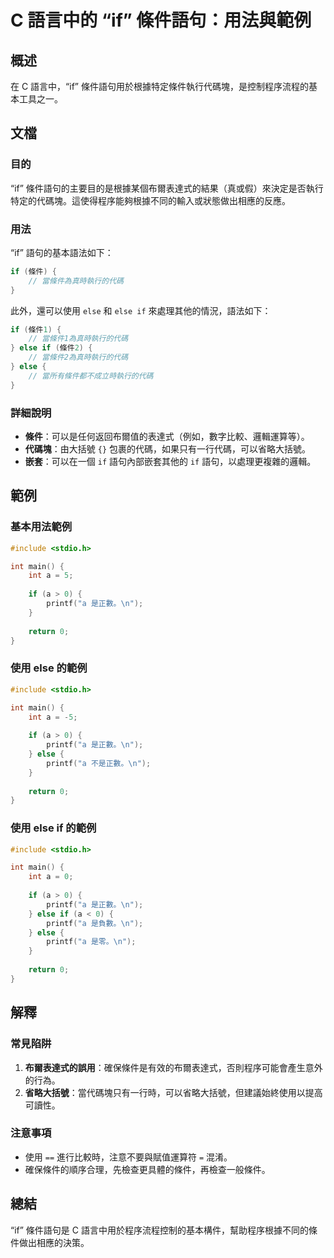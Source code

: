 <!--
Meta Description: # C 語言中的 “if” 條件語句：用法與範例 ## 概述 在 C 語言中，“if” 條件語句用於根據特定條件執行代碼塊，是控制程序流程的基本工具之一。 ## 文檔 ### 目的 “if” 條件語句的主要目的是根據某個布爾表達式的結果（真或假）來決定是否執行特定的代碼塊。這使得程序能夠根據不同的輸...
Meta Keywords: else, int, printf, include, stdio
-->

# C 語言中的 “if” 條件語句：用法與範例

## 概述
在 C 語言中，“if” 條件語句用於根據特定條件執行代碼塊，是控制程序流程的基本工具之一。

## 文檔
### 目的
“if” 條件語句的主要目的是根據某個布爾表達式的結果（真或假）來決定是否執行特定的代碼塊。這使得程序能夠根據不同的輸入或狀態做出相應的反應。

### 用法
“if” 語句的基本語法如下：
```c
if (條件) {
    // 當條件為真時執行的代碼
}
```
此外，還可以使用 `else` 和 `else if` 來處理其他的情況，語法如下：
```c
if (條件1) {
    // 當條件1為真時執行的代碼
} else if (條件2) {
    // 當條件2為真時執行的代碼
} else {
    // 當所有條件都不成立時執行的代碼
}
```

### 詳細說明
- **條件**：可以是任何返回布爾值的表達式（例如，數字比較、邏輯運算等）。
- **代碼塊**：由大括號 `{}` 包裹的代碼，如果只有一行代碼，可以省略大括號。
- **嵌套**：可以在一個 `if` 語句內部嵌套其他的 `if` 語句，以處理更複雜的邏輯。

## 範例
### 基本用法範例
```c
#include <stdio.h>

int main() {
    int a = 5;
    
    if (a > 0) {
        printf("a 是正數。\n");
    }
    
    return 0;
}
```

### 使用 else 的範例
```c
#include <stdio.h>

int main() {
    int a = -5;
    
    if (a > 0) {
        printf("a 是正數。\n");
    } else {
        printf("a 不是正數。\n");
    }
    
    return 0;
}
```

### 使用 else if 的範例
```c
#include <stdio.h>

int main() {
    int a = 0;
    
    if (a > 0) {
        printf("a 是正數。\n");
    } else if (a < 0) {
        printf("a 是負數。\n");
    } else {
        printf("a 是零。\n");
    }
    
    return 0;
}
```

## 解釋
### 常見陷阱
1. **布爾表達式的誤用**：確保條件是有效的布爾表達式，否則程序可能會產生意外的行為。
2. **省略大括號**：當代碼塊只有一行時，可以省略大括號，但建議始終使用以提高可讀性。

### 注意事項
- 使用 `==` 進行比較時，注意不要與賦值運算符 `=` 混淆。
- 確保條件的順序合理，先檢查更具體的條件，再檢查一般條件。

## 總結
“if” 條件語句是 C 語言中用於程序流程控制的基本構件，幫助程序根據不同的條件做出相應的決策。